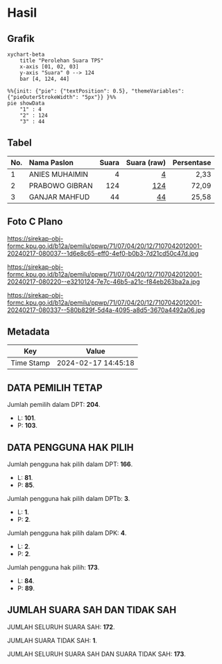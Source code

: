 # Hasil

## Grafik

```mermaid
xychart-beta
    title "Perolehan Suara TPS"
    x-axis [01, 02, 03]
    y-axis "Suara" 0 --> 124
    bar [4, 124, 44]
```

```mermaid
%%{init: {"pie": {"textPosition": 0.5}, "themeVariables": {"pieOuterStrokeWidth": "5px"}} }%%
pie showData
    "1" : 4
    "2" : 124
    "3" : 44
```

## Tabel

| No. | Nama Paslon    | Suara | Suara (raw) | Persentase |
|:--- |:-------------- | -----:| -----------:| ----------:|
| 1   | ANIES MUHAIMIN | 4     | [4][p-1]    | 2,33       |
| 2   | PRABOWO GIBRAN | 124   | [124][p-2]  | 72,09      |
| 3   | GANJAR MAHFUD  | 44    | [44][p-3]   | 25,58      |


[p-1]: https://github.com/gigit-pemilu/pemilu-2024-71-sulawesi-utara/blob/main/pilpres/hitung-suara/sub/71-sulawesi-utara/sub/07-minahasa-tenggara/sub/04-ratatotok/sub/2012-ratatotok-tenggara/sub/001-tps/sub/paslon-1.txt
[p-2]: https://github.com/gigit-pemilu/pemilu-2024-71-sulawesi-utara/blob/main/pilpres/hitung-suara/sub/71-sulawesi-utara/sub/07-minahasa-tenggara/sub/04-ratatotok/sub/2012-ratatotok-tenggara/sub/001-tps/sub/paslon-2.txt
[p-3]: https://github.com/gigit-pemilu/pemilu-2024-71-sulawesi-utara/blob/main/pilpres/hitung-suara/sub/71-sulawesi-utara/sub/07-minahasa-tenggara/sub/04-ratatotok/sub/2012-ratatotok-tenggara/sub/001-tps/sub/paslon-3.txt

## Foto C Plano

https://sirekap-obj-formc.kpu.go.id/b12a/pemilu/ppwp/71/07/04/20/12/7107042012001-20240217-080037--1d6e8c65-eff0-4ef0-b0b3-7d21cd50c47d.jpg

https://sirekap-obj-formc.kpu.go.id/b12a/pemilu/ppwp/71/07/04/20/12/7107042012001-20240217-080220--e3210124-7e7c-46b5-a21c-f84eb263ba2a.jpg

https://sirekap-obj-formc.kpu.go.id/b12a/pemilu/ppwp/71/07/04/20/12/7107042012001-20240217-080337--580b829f-5d4a-4095-a8d5-3670a4492a06.jpg


## Metadata

| Key        | Value               |
| ---------- | ------------------- |
| Time Stamp | 2024-02-17 14:45:18 |


## DATA PEMILIH TETAP

Jumlah pemilih dalam DPT: **204**.
 * L: **101**.
 * P: **103**.

## DATA PENGGUNA HAK PILIH

Jumlah pengguna hak pilih dalam DPT: **166**.
 * L: **81**.
 * P: **85**.

Jumlah pengguna hak pilih dalam DPTb: **3**.
 * L: **1**.
 * P: **2**.

Jumlah pengguna hak pilih dalam DPK: **4**.
 * L: **2**.
 * P: **2**.

Jumlah pengguna hak pilih: **173**.
 * L: **84**.
 * P: **89**.

## JUMLAH SUARA SAH DAN TIDAK SAH

JUMLAH SELURUH SUARA SAH: **172**.

JUMLAH SUARA TIDAK SAH: **1**.

JUMLAH SELURUH SUARA SAH DAN SUARA TIDAK SAH: **173**.


